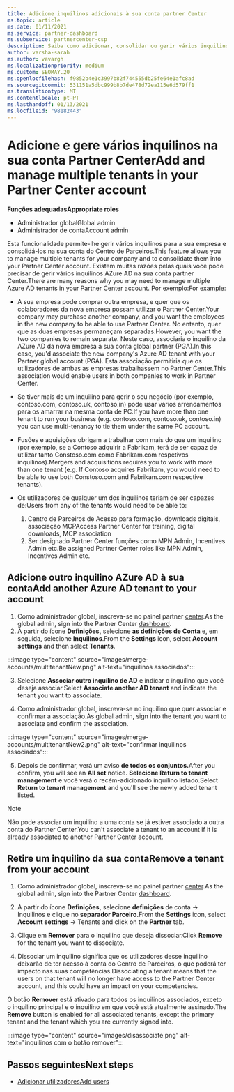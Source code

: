 ```yaml
---
title: Adicione inquilinos adicionais à sua conta partner Center
ms.topic: article
ms.date: 01/11/2021
ms.service: partner-dashboard
ms.subservice: partnercenter-csp
description: Saiba como adicionar, consolidar ou gerir vários inquilinos AZure AD na sua conta partner Center. Saiba também sobre algumas das razões pelas quais poderá querer fazê-lo.
author: varsha-sarah
ms.author: vavargh
ms.localizationpriority: medium
ms.custom: SEOMAY.20
ms.openlocfilehash: f9852b4e1c3997b82f744555db25fe64e1afc8ad
ms.sourcegitcommit: 531151a5dbc999b8b7de478d72ea115e6d579ff1
ms.translationtype: MT
ms.contentlocale: pt-PT
ms.lasthandoff: 01/13/2021
ms.locfileid: "98182443"
---
```

# <a name="add-and-manage-multiple-tenants-in-your-partner-center-account"></a><span data-ttu-id="63ebf-104">Adicione e gere vários inquilinos na sua conta Partner Center</span><span class="sxs-lookup"><span data-stu-id="63ebf-104">Add and manage multiple tenants in your Partner Center account</span></span>


<span data-ttu-id="63ebf-105">**Funções adequadas**</span><span class="sxs-lookup"><span data-stu-id="63ebf-105">**Appropriate roles**</span></span>

- <span data-ttu-id="63ebf-106">Administrador global</span><span class="sxs-lookup"><span data-stu-id="63ebf-106">Global admin</span></span>
- <span data-ttu-id="63ebf-107">Administrador de conta</span><span class="sxs-lookup"><span data-stu-id="63ebf-107">Account admin</span></span>

<span data-ttu-id="63ebf-108">Esta funcionalidade permite-lhe gerir vários inquilinos para a sua empresa e consolidá-los na sua conta do Centro de Parceiros.</span><span class="sxs-lookup"><span data-stu-id="63ebf-108">This feature allows you to manage multiple tenants for your company and to consolidate them into your Partner Center account.</span></span> <span data-ttu-id="63ebf-109">Existem muitas razões pelas quais você pode precisar de gerir vários inquilinos AZure AD na sua conta partner Center.</span><span class="sxs-lookup"><span data-stu-id="63ebf-109">There are many reasons why you may need to manage multiple Azure AD tenants in your Partner Center account.</span></span> <span data-ttu-id="63ebf-110">Por exemplo:</span><span class="sxs-lookup"><span data-stu-id="63ebf-110">For example:</span></span>

- <span data-ttu-id="63ebf-111">A sua empresa pode comprar outra empresa, e quer que os colaboradores da nova empresa possam utilizar o Partner Center.</span><span class="sxs-lookup"><span data-stu-id="63ebf-111">Your company may purchase another company, and you want the employees in the new company to be able to use Partner Center.</span></span> <span data-ttu-id="63ebf-112">No entanto, quer que as duas empresas permaneçam separadas.</span><span class="sxs-lookup"><span data-stu-id="63ebf-112">However, you want the two companies to remain separate.</span></span> <span data-ttu-id="63ebf-113">Neste caso, associaria o inquilino da AZure AD da nova empresa à sua conta global partner (PGA).</span><span class="sxs-lookup"><span data-stu-id="63ebf-113">In this case, you'd associate the new company's Azure AD tenant with your Partner global account (PGA).</span></span> <span data-ttu-id="63ebf-114">Esta associação permitiria que os utilizadores de ambas as empresas trabalhassem no Partner Center.</span><span class="sxs-lookup"><span data-stu-id="63ebf-114">This association would enable users in both companies to work in Partner Center.</span></span>

- <span data-ttu-id="63ebf-115">Se tiver mais de um inquilino para gerir o seu negócio (por exemplo, contoso.com, contoso.uk, contoso.in) pode usar vários arrendamentos para os amarrar na mesma conta de PC.</span><span class="sxs-lookup"><span data-stu-id="63ebf-115">If you have more than one tenant to run your business (e.g. contoso.com, contoso.uk, contoso.in) you can use multi-tenancy to tie them under the same PC account.</span></span>

- <span data-ttu-id="63ebf-116">Fusões e aquisições obrigam a trabalhar com mais do que um inquilino (por exemplo, se a Contoso adquirir a Fabrikam, terá de ser capaz de utilizar tanto Constoso.com como Fabrikam.com respetivos inquilinos).</span><span class="sxs-lookup"><span data-stu-id="63ebf-116">Mergers and acquisitions requires you to work with more than one tenant (e.g. If Contoso acquires Fabrikam, you would need to be able to use both Constoso.com and Fabrikam.com respective tenants).</span></span>

- <span data-ttu-id="63ebf-117">Os utilizadores de qualquer um dos inquilinos teriam de ser capazes de:</span><span class="sxs-lookup"><span data-stu-id="63ebf-117">Users from any of the tenants would need to be able to:</span></span>
    1.  <span data-ttu-id="63ebf-118">Centro de Parceiros de Acesso para formação, downloads digitais, associação MCP</span><span class="sxs-lookup"><span data-stu-id="63ebf-118">Access Partner Center for training, digital downloads, MCP association</span></span>
    2.  <span data-ttu-id="63ebf-119">Ser designado Partner Center funções como MPN Admin, Incentives Admin etc.</span><span class="sxs-lookup"><span data-stu-id="63ebf-119">Be assigned Partner Center roles like MPN Admin, Incentives Admin etc.</span></span>


## <a name="add-another-azure-ad-tenant-to-your-account"></a><span data-ttu-id="63ebf-120">Adicione outro inquilino AZure AD à sua conta</span><span class="sxs-lookup"><span data-stu-id="63ebf-120">Add another Azure AD tenant to your account</span></span>

1. <span data-ttu-id="63ebf-121">Como administrador global, inscreva-se no painel partner [center](https://partner.microsoft.com/dashboard).</span><span class="sxs-lookup"><span data-stu-id="63ebf-121">As the global admin, sign into the Partner Center [dashboard](https://partner.microsoft.com/dashboard).</span></span>
1. <span data-ttu-id="63ebf-122">A partir do ícone **Definições,** selecione **as definições de Conta** e, em seguida, selecione **Inquilinos**.</span><span class="sxs-lookup"><span data-stu-id="63ebf-122">From the **Settings** icon, select **Account settings** and then select **Tenants**.</span></span>
 
:::image type="content" source="images/merge-accounts/multitenantNew.png" alt-text="inquilinos associados"::: 

3. <span data-ttu-id="63ebf-124">Selecione **Associar outro inquilino de AD** e indicar o inquilino que você deseja associar.</span><span class="sxs-lookup"><span data-stu-id="63ebf-124">Select **Associate another AD tenant** and indicate the tenant you want to associate.</span></span>

1. <span data-ttu-id="63ebf-125">Como administrador global, inscreva-se no inquilino que quer associar e confirmar a associação.</span><span class="sxs-lookup"><span data-stu-id="63ebf-125">As global admin, sign into the tenant you want to associate and confirm the association.</span></span> 

:::image type="content" source="images/merge-accounts/multitenantNew2.png" alt-text="confirmar inquilinos associados"::: 

5. <span data-ttu-id="63ebf-127">Depois de confirmar, verá um aviso **de todos os conjuntos.**</span><span class="sxs-lookup"><span data-stu-id="63ebf-127">After you confirm, you will see an **All set** notice.</span></span>  <span data-ttu-id="63ebf-128">**Selecione Return to tenant management** e você verá o recém-adicionado inquilino listado.</span><span class="sxs-lookup"><span data-stu-id="63ebf-128">Select **Return to tenant management** and you'll see the newly added tenant listed.</span></span> 
 

>[!NOTE]
><span data-ttu-id="63ebf-129">Não pode associar um inquilino a uma conta se já estiver associado a outra conta do Partner Center.</span><span class="sxs-lookup"><span data-stu-id="63ebf-129">You can't associate a tenant to an account if it is already associated to another Partner Center account.</span></span>


## <a name="remove-a-tenant-from-your-account"></a><span data-ttu-id="63ebf-130">Retire um inquilino da sua conta</span><span class="sxs-lookup"><span data-stu-id="63ebf-130">Remove a tenant from your account</span></span>
 
1. <span data-ttu-id="63ebf-131">Como administrador global, inscreva-se no painel partner [center](https://partner.microsoft.com/dashboard).</span><span class="sxs-lookup"><span data-stu-id="63ebf-131">As the global admin, sign into the Partner Center [dashboard](https://partner.microsoft.com/dashboard).</span></span>

1. <span data-ttu-id="63ebf-132">A partir do ícone **Definições,** selecione **definições** de conta -> Inquilinos e clique no **separador Parceiro.**</span><span class="sxs-lookup"><span data-stu-id="63ebf-132">From the **Settings** icon, select **Account settings** -> Tenants and click on the **Partner** tab.</span></span>
 
3. <span data-ttu-id="63ebf-133">Clique em **Remover** para o inquilino que deseja dissociar.</span><span class="sxs-lookup"><span data-stu-id="63ebf-133">Click **Remove** for the tenant you want to dissociate.</span></span>

4. <span data-ttu-id="63ebf-134">Dissociar um inquilino significa que os utilizadores desse inquilino deixarão de ter acesso à conta do Centro de Parceiros, o que poderá ter impacto nas suas competências.</span><span class="sxs-lookup"><span data-stu-id="63ebf-134">Dissociating a tenant means that the users on that tenant will no longer have access to the Partner Center account, and this could have an impact on your competencies.</span></span> 

<span data-ttu-id="63ebf-135">O botão **Remover** está ativado para todos os inquilinos associados, exceto o inquilino principal e o inquilino em que você está atualmente assinado.</span><span class="sxs-lookup"><span data-stu-id="63ebf-135">The **Remove** button is enabled for all associated tenants, except the primary tenant and the tenant which you are currently signed into.</span></span>

:::image type="content" source="images/disassociate.png" alt-text="inquilinos com o botão remover":::
 

## <a name="next-steps"></a><span data-ttu-id="63ebf-137">Passos seguintes</span><span class="sxs-lookup"><span data-stu-id="63ebf-137">Next steps</span></span>

- [<span data-ttu-id="63ebf-138">Adicionar utilizadores</span><span class="sxs-lookup"><span data-stu-id="63ebf-138">Add users</span></span>](create-user-accounts-and-set-permissions.md)






